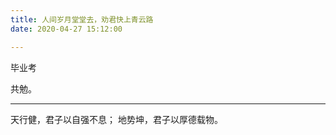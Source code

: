 ```yaml
---
title: 人间岁月堂堂去，劝君快上青云路
date: 2020-04-27 15:12:00

---
```

<!--markdown-->毕业考
共勉。


----------
天行健，君子以自强不息；
地势坤，君子以厚德载物。

